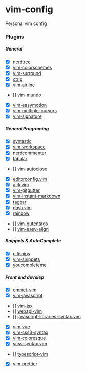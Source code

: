 # vim-config
Personal vim config

### Plugins

##### General
- [x] [nerdtree](https://github.com/scrooloose/nerdtree)
- [x] [vim-colorschemes](https://github.com/flazz/vim-colorschemes)
- [x] [vim-surround](https://github.com/tpope/vim-surround)
- [x] [ctrlp](https://github.com/kien/ctrlp.vim)
- [x] [vim-airline](https://github.com/vim-airline/vim-airline)
- [] [vim-mundo](https://github.com/simnalamburt/vim-mundo)
- [x] [vim-easymotion](https://github.com/easymotion/vim-easymotion)
- [x] [vim-multiple-cursors](https://github.com/terryma/vim-multiple-cursors)
- [x] [vim-signature](https://github.com/kshenoy/vim-signature)

##### General Programing
- [x] [syntastic](https://github.com/vim-syntastic/syntastic)
- [x] [vim-workspace](https://github.com/thaerkh/vim-workspace)
- [x] [nerdcommenter](https://github.com/scrooloose/nerdcommenter)
- [x] [tabular](https://github.com/godlygeek/tabular)
- [] [vim-autoclose](https://github.com/Townk/vim-autoclose)
- [x] [editorconfig.vim](https://github.com/editorconfig/editorconfig-vim)
- [x] [ack.vim](https://github.com/mileszs/ack.vim)
- [x] [vim-gitgutter](https://github.com/airblade/vim-gitgutter)
- [x] [vim-instant-markdown](https://github.com/suan/vim-instant-markdown)
- [x] [tagbar](https://github.com/majutsushi/tagbar)
- [x] [dash.vim](https://github.com/rizzatti/dash.vim)
- [x] [rainbow](https://github.com/oblitum/rainbow)
- [] [vim-gutentags](https://github.com/ludovicchabant/vim-gutentags)
- [] [vim-easy-align](https://github.com/junegunn/vim-easy-align)

##### Snippets & AutoComplete
- [x] [ultisnips](https://github.com/SirVer/ultisnips)
- [x] [vim-snippets](https://github.com/honza/vim-snippets)
- [x] [youcompleteme](https://github.com/ycm-core/YouCompleteMe)

##### Front end develep
- [x] [emmet-vim](https://github.com/mattn/emmet-vim)
- [x] [vim-javascript](https://github.com/pangloss/vim-javascript)
- [] [vim-jsx](https://github.com/mxw/vim-jsx)
- [] [webapi-vim](https://github.com/mattn/webapi-vim)
- [] [javascript-libraries-syntax.vim](https://github.com/othree/javascript-libraries-syntax.vim)
- [x] [vim-vue](https://github.com/posva/vim-vue)
- [x] [vim-css3-syntax](https://github.com/hail2u/vim-css3-syntax)
- [x] [vim-coloresque](https://github.com/gko/vim-coloresque)
- [x] [scss-syntax.vim](https://github.com/cakebaker/scss-syntax.vim)
- [] [typescript-vim](https://github.com/leafgarland/typescript-vim)
- [x] [vim-prettier](https://github.com/prettier/vim-prettier)

